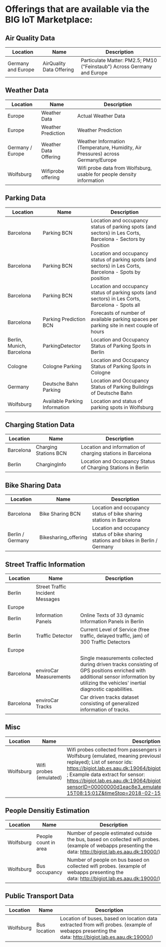 
# Offerings that are available via the BIG IoT Marketplace:


## Air Quality Data

| Location | Name | Description | 
| --------- | --------- | --------- | 
| Germany and Europe | AirQuality Data Offering | Particulate Matter: PM2.5; PM10 ("Feinstaub") Across Germany and Europe | 


## Weather Data

| Location | Name | Description | 
| --------- | --------- | --------- | 
| Europe | Weather Data | Actual Weather Data | 
| Europe | Weather Prediction | Weather Prediction | 
| Germany / Europe | Weather Data Offering | Weather Information (Temperature, Humidity, Air Pressures) across Germany/Europe | 
| Wolfsburg | Wifiprobe offering | Wifi probe data from Wolfsburg, usable for people density information | 


## Parking Data

| Location | Name | Description | 
| --------- | --------- | --------- | 
| Barcelona | Parking BCN | Location and occupancy status of parking spots (and sectors) in Les Corts, Barcelona - Sectors by Position | 
| Barcelona | Parking BCN | Location and occupancy status of parking spots (and sectors) in Les Corts, Barcelona - Spots by position | 
| Barcelona | Parking BCN | Location and occupancy status of parking spots (and sectors) in Les Corts, Barcelona - Spots all | 
| Barcelona | Parking Prediction BCN | Forecasts of number of available parking spaces per parking site in next couple of hours | 
| Berlin, Munich, Barcelona | ParkingDetector | Location and Occupancy Status of Parking Spots in Berlin | 
| Cologne | Cologne Parking | Location and Occupancy Status of Parking Spots in Cologne | 
| Germany | Deutsche Bahn Parking | Location and Occupancy Status of Parking Buildings of Deutsche Bahn | 
| Wolfsburg | Available Parking Information | Location and status of parking spots in Wolfsburg | 


## Charging Station Data

| Location | Name | Description | 
| --------- | --------- | --------- | 
| Barcelona | Charging Stations BCN | Location and information of charging stations in Barcelona | 
| Berlin | ChargingInfo | Location and Occupancy Status of Charging Stations in Berlin | 


## Bike Sharing Data

| Location | Name | Description | 
| --------- | --------- | --------- | 
| Barcelona | Bike Sharing BCN | Location and occupancy status of bike sharing stations in Barcelona | 
| Berlin / Germany | Bikesharing_offering | Location and occupancy status of bike sharing stations and bikes in Berlin / Germany | 


## Street Traffic Information 

| Location | Name | Description | 
| --------- | --------- | --------- | 
| Berlin | Street Traffic Incident Messages |  | 
| Europe |  |  | 
| Berlin | Information Panels | Online Texts of 33 dynamic Information Panels in Berlin | 
| Berlin | Traffic Detector | Current Level of Service (free traffic, delayed traffic, jam) of 300 Traffic Detectors | 
| Europe |  |  | 
| Barcelona | enviroCar Measurements | Single measurements collected during driven tracks consisting of GPS positions enriched with additional sensor information by utilizing the vehicles' inertial diagnostic capabilities. | 
| Barcelona | enviroCar Tracks | Car driven tracks dataset consisting of generalized information of tracks. | 


## Misc

| Location | Name | Description | 
| --------- | --------- | --------- | 
| Wolfsburg | Wifi probes (emulated) | Wifi probes collected from passengers inside (and outside) buses in Wolfsburg (emulated, meaning previously collected probes are replayed); List of sensor ids: https://bigiot.lab.es.aau.dk:19064/bigiot/access/wifiprobeemulator ; Example data extract for sensor: https://bigiot.lab.es.aau.dk:19064/bigiot/access/wifiprobeemulator?sensorID=00000000d1eac8e3_emulated&timeStart=2018-02-15T08:15:01Z&timeStop=2018-02-15T08:20:09Z | 


## People Densitiy Estimation

| Location | Name | Description | 
| --------- | --------- | --------- | 
| Wolfsburg | People count in area | Number of people estimated outside the bus, based on collected wifi probes. (example of webapps presenting the data: http://bigiot.lab.es.aau.dk:19000/) | 
| Wolfsburg | Bus occupancy | Number of people on bus based on collected wifi probes. (example of webapps presenting the data: http://bigiot.lab.es.aau.dk:19000/) | 


## Public Transport Data

| Location | Name | Description | 
| --------- | --------- | --------- | 
| Wolfsburg | Bus location | Location of buses, based on location data extracted from wifi probes. (example of webapps presenting the data: http://bigiot.lab.es.aau.dk:19000/) | 
